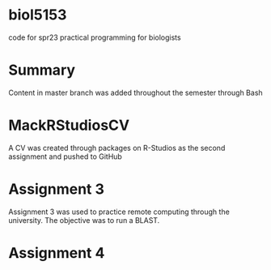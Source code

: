 # biol5153
code for spr23 practical programming for biologists
# Summary 
Content in master branch was added throughout the semester through Bash 
 
# MackRStudiosCV 
A CV was created through packages on R-Studios as the second assignment and pushed to GitHub 
 
# Assignment 3 
Assignment 3 was used to practice remote computing through the university. The objective was to run a BLAST. 
 
# Assignment 4
